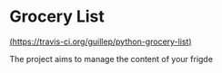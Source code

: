 # Grocery List

[(https://travis-ci.org/guillep/python-grocery-list)](https://travis-ci.org/guillep/python-grocery-list.svg?branch=master)

The project aims to manage the content of your frigde
